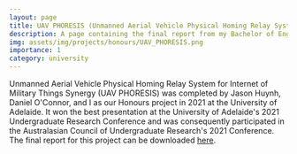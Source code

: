 ```yaml
---
layout: page
title: UAV PHORESIS (Unmanned Aerial Vehicle Physical Homing Relay System for Internet of Military Things Synergy)
description: A page containing the final report from my Bachelor of Engineering (Mechanical and Aerospace) Honours project.
img: assets/img/projects/honours/UAV_PHORESIS.png
importance: 1
category: university
---
```


Unmanned Aerial Vehicle Physical Homing Relay System for Internet of Military Things Synergy (UAV PHORESIS) was completed by Jason Huynh, Daniel O'Connor, and I as our Honours project in 2021 at the University of Adelaide. It won the best presentation at the University of Adelaide's 2021 Undergraduate Research Conference and was consequently participated in the Australasian Council of Undergraduate Research's 2021 Conference. The final report for this project can be downloaded <a href="assets\pdf\UAV_PHORESIS_Honours_Final_Report.pdf" download="UAV_PHORESIS_Final_Report.pdf">here</a>.
